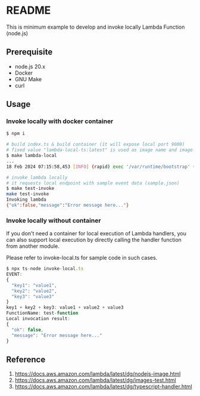 # README

This is minimum example to develop and invoke locally Lambda Function (node.js)

## Prerequisite

- node.js 20.x
- Docker
- GNU Make
- curl

## Usage

### Invoke locally with docker container

```bash
$ npm i

# build index.ts & build container (it will expose local port 9000)
# fixed value "lambda-local-ts:latest" is used as image name and image tag in this task
$ make lambda-local
...
18 Feb 2024 07:15:58,453 [INFO] (rapid) exec '/var/runtime/bootstrap' (cwd=/var/task, handler=)

# invoke lambda locally
# it requests local endpoint with sample event data (sample.json)
$ make test-invoke
make test-invoke
Invoking lambda
{"ok":false,"message":"Error message here..."}
```

### Invoke locally without container

If you don't need a container for local execution of Lambda handlers, you can also support local execution by directly calling the handler function from another module.

Please refer to invoke-local.ts for sample code in such cases.

```ts
$ npx ts-node invoke-local.ts
EVENT: 
{
  "key1": "value1",
  "key2": "value2",
  "key3": "value3"
}
key1 + key2 + key3: value1 + value2 + value3
FunctionName: test-function
Local invocation result:
{
  "ok": false,
  "message": "Error message here..."
}
```

## Reference

1. https://docs.aws.amazon.com/lambda/latest/dg/nodejs-image.html
2. https://docs.aws.amazon.com/lambda/latest/dg/images-test.html
3. https://docs.aws.amazon.com/lambda/latest/dg/typescript-handler.html
